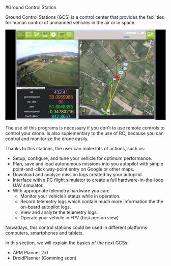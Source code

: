 #Ground Control Station

Ground Control Stations (GCS) is a control center that provides the facilities for human control of unmanned vehicles in the air or in space.

![GCS](../img/GCS/GCSintro.png)

The use of this programs is necessary if you don't to use remote controls to control your drone. Is also suplementary to the use of RC, because you can control and monitorize the drone easily.

Thanks to this stations, the user can make lots of actions, such us:

* Setup, configure, and tune your vehicle for optimum performance.
* Plan, save and load autonomous missions into you autopilot with simple point-and-click way-point entry on Google or other maps.
* Download and analyze mission logs created by your autopilot.
* Interface with a PC flight simulator to create a full hardware-in-the-loop UAV simulator.
* With appropriate telemetry hardware you can:
	 * Monitor your vehicle’s status while in operation.
     * Record telemetry logs which contain much more information the the on-board autopilot logs.
     * View and analyze the telemetry logs.
     * Operate your vehicle in FPV (first person view)

Nowadays, this control stations could be used in different platforms: computers, smartphones and tablets.

In this section, we will explain the basics of the next GCSs:

* APM Planner 2.0
* DroidPlanner (Comming soon)